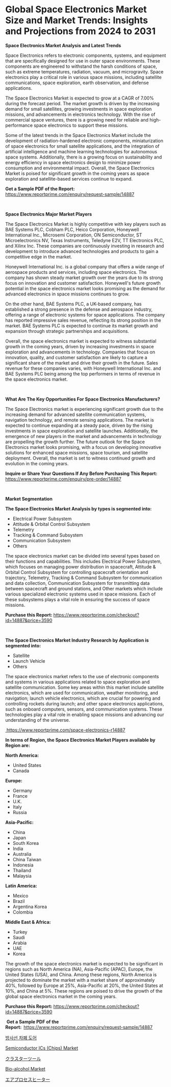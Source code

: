 <p><h1>Global Space Electronics Market Size and Market Trends: Insights and Projections from 2024 to 2031</h1></p><p><strong>Space Electronics Market Analysis and Latest Trends</strong></p>
<p><p>Space Electronics refers to electronic components, systems, and equipment that are specifically designed for use in outer space environments. These components are engineered to withstand the harsh conditions of space, such as extreme temperatures, radiation, vacuum, and microgravity. Space electronics play a critical role in various space missions, including satellite communications, space exploration, earth observation, and defense applications.</p><p>The Space Electronics Market is expected to grow at a CAGR of 7.00% during the forecast period. The market growth is driven by the increasing demand for small satellites, growing investments in space exploration missions, and advancements in electronics technology. With the rise of commercial space ventures, there is a growing need for reliable and high-performance space electronics to support these missions.</p><p>Some of the latest trends in the Space Electronics Market include the development of radiation-hardened electronic components, miniaturization of space electronics for small satellite applications, and the integration of artificial intelligence and machine learning technologies for autonomous space systems. Additionally, there is a growing focus on sustainability and energy efficiency in space electronics design to minimize power consumption and environmental impact. Overall, the Space Electronics Market is poised for significant growth in the coming years as space exploration and satellite-based services continue to expand.</p></p>
<p><strong>Get a Sample PDF of the Report:&nbsp;</strong> <a href="https://www.reportprime.com/enquiry/request-sample/14887">https://www.reportprime.com/enquiry/request-sample/14887</a></p>
<p>&nbsp;</p>
<p><strong>Space Electronics Major Market Players</strong></p>
<p><p>The Space Electronics Market is highly competitive with key players such as BAE Systems PLC, Cobham PLC, Heico Corporation, Honeywell International Inc., Microsemi Corporation, ON Semiconductor, ST Microelectronics NV, Texas Instruments, Teledyne E2V, TT Electronics PLC, and Xilinx Inc. These companies are continuously investing in research and development to introduce advanced technologies and products to gain a competitive edge in the market.</p><p>Honeywell International Inc. is a global company that offers a wide range of aerospace products and services, including space electronics. The company has shown steady market growth over the years due to its strong focus on innovation and customer satisfaction. Honeywell's future growth potential in the space electronics market looks promising as the demand for advanced electronics in space missions continues to grow.</p><p>On the other hand, BAE Systems PLC, a UK-based company, has established a strong presence in the defense and aerospace industry, offering a range of electronic systems for space applications. The company has reported impressive sales revenue, reflecting its strong position in the market. BAE Systems PLC is expected to continue its market growth and expansion through strategic partnerships and acquisitions.</p><p>Overall, the space electronics market is expected to witness substantial growth in the coming years, driven by increasing investments in space exploration and advancements in technology. Companies that focus on innovation, quality, and customer satisfaction are likely to capture a significant share of the market and drive their growth in the future. Sales revenue for these companies varies, with Honeywell International Inc. and BAE Systems PLC being among the top performers in terms of revenue in the space electronics market.</p></p>
<p>&nbsp;</p>
<p><strong>What Are The Key Opportunities For Space Electronics Manufacturers?</strong></p>
<p><p>The Space Electronics market is experiencing significant growth due to the increasing demand for advanced satellite communication systems, navigation technology, and remote sensing applications. The market is expected to continue expanding at a steady pace, driven by the rising investments in space exploration and satellite launches. Additionally, the emergence of new players in the market and advancements in technology are propelling the growth further. The future outlook for the Space Electronics market looks promising, with a focus on developing innovative solutions for enhanced space missions, space tourism, and satellite deployment. Overall, the market is set to witness continued growth and evolution in the coming years.</p></p>
<p><strong>Inquire or Share Your Questions If Any Before Purchasing This Report:</strong> <a href="https://www.reportprime.com/enquiry/pre-order/14887">https://www.reportprime.com/enquiry/pre-order/14887</a></p>
<p>&nbsp;</p>
<p><strong>Market Segmentation</strong></p>
<p><strong>The Space Electronics Market Analysis by types is segmented into:</strong></p>
<p><ul><li>Electrical Power Subsystem</li><li>Attitude & Orbital Control Subsystem</li><li>Telemetry</li><li>Tracking & Command Subsystem</li><li>Communication Subsystem</li><li>Others</li></ul></p>
<p><p>The space electronics market can be divided into several types based on their functions and capabilities. This includes Electrical Power Subsystem, which focuses on managing power distribution in spacecraft, Attitude & Orbital Control Subsystem for controlling spacecraft orientation and trajectory, Telemetry, Tracking & Command Subsystem for communication and data collection, Communication Subsystem for transmitting data between spacecraft and ground stations, and Other markets which include various specialized electronic systems used in space missions. Each of these subsystems plays a vital role in ensuring the success of space missions.</p></p>
<p><strong>Purchase this Report:&nbsp;</strong><a href="https://www.reportprime.com/checkout?id=14887&price=3590">https://www.reportprime.com/checkout?id=14887&price=3590</a></p>
<p>&nbsp;</p>
<p><strong>The Space Electronics Market Industry Research by Application is segmented into:</strong></p>
<p><ul><li>Satellite</li><li>Launch Vehicle</li><li>Others</li></ul></p>
<p><p>The space electronics market refers to the use of electronic components and systems in various applications related to space exploration and satellite communication. Some key areas within this market include satellite electronics, which are used for communication, weather monitoring, and navigation; launch vehicle electronics, which are crucial for powering and controlling rockets during launch; and other space electronics applications, such as onboard computers, sensors, and communication systems. These technologies play a vital role in enabling space missions and advancing our understanding of the universe.</p></p>
<p><a href="https://www.reportprime.com/space-electronics-r14887">&nbsp;https://www.reportprime.com/space-electronics-r14887</a></p>
<p><strong>In terms of Region, the Space Electronics Market Players available by Region are:</strong></p>
<p>
    <p> <strong> North America: </strong>
        <ul>
            <li>United States</li>
            <li>Canada</li>
        </ul>
        </p> 
    <p> <strong> Europe: </strong>
        <ul>
            <li>Germany</li>
            <li>France</li>
            <li>U.K.</li>
            <li>Italy</li>
            <li>Russia</li>
        </ul>
        </p> 
    <p> <strong> Asia-Pacific: </strong>
        <ul>
            <li>China</li>
            <li>Japan</li>
            <li>South Korea</li>
            <li>India</li>
            <li>Australia</li>
            <li>China Taiwan</li>
            <li>Indonesia</li>
            <li>Thailand</li>
            <li>Malaysia</li>
        </ul>
        </p> 
    <p> <strong> Latin America: </strong>
        <ul>
            <li>Mexico</li>
            <li>Brazil</li>
            <li>Argentina Korea</li>
            <li>Colombia</li>
        </ul>
        </p> 
    <p> <strong> Middle East & Africa: </strong>
        <ul>
            <li>Turkey</li>
            <li>Saudi</li>
            <li>Arabia</li>
            <li>UAE</li>
            <li>Korea</li>
        </ul>
    </p>
    </p>
<p><p>The growth of the space electronics market is expected to be significant in regions such as North America (NA), Asia-Pacific (APAC), Europe, the United States (USA), and China. Among these regions, North America is projected to dominate the market with a market share of approximately 40%, followed by Europe at 25%, Asia-Pacific at 20%, the United States at 10%, and China at 5%. These regions are poised to drive the growth of the global space electronics market in the coming years.</p></p>
<p><strong>Purchase this Report: </strong><a href="https://www.reportprime.com/checkout?id=14887&price=3590">https://www.reportprime.com/checkout?id=14887&price=3590</a></p>
<p>&nbsp;<strong>Get a Sample PDF of the Report:&nbsp;&nbsp;</strong><a href="https://www.reportprime.com/enquiry/request-sample/14887">https://www.reportprime.com/enquiry/request-sample/14887</a></p>
<p><strong></strong></p>
<p><p><a href="https://medium.com/@sophieinleeds/2024%EB%85%84%EB%B6%80%ED%84%B0-2031%EB%85%84%EA%B9%8C%EC%A7%80-%EC%97%B0%ED%8F%89%EA%B7%A0-%EC%84%B1%EC%9E%A5%EB%A5%A0%EC%9D%B4-11-2-%EB%A1%9C-%ED%99%95%EB%8C%80%EB%90%98%EB%8A%94-%EB%B0%A9%EC%82%AC%EC%84%A0-%EC%B0%A8%EB%8B%A8-%EB%AC%B8-%EC%8B%9C%EC%9E%A5-%EA%B7%9C%EB%AA%A8%EC%97%90-%EB%8C%80%ED%95%9C-%ED%86%B5%EC%B0%B0%EB%A0%A5-17dc2d900e62">방사선 차폐 도어</a></p><p><a href="https://medium.com/@addiehirthe44/semiconductor-ics-chips-market-forecasts-market-trends-and-impact-analysis-2024-2031-f841f05554ea">Semiconductor ICs (Chips) Market</a></p><p><a href="https://medium.com/@reyeshowell66/%E3%82%B0%E3%83%AD%E3%83%BC%E3%83%90%E3%83%AB%E3%82%AF%E3%83%A9%E3%82%B9%E3%82%BF%E3%83%BC%E3%83%84%E3%83%BC%E3%83%AB%E5%B8%82%E5%A0%B4%E3%81%AE%E3%82%B5%E3%82%A4%E3%82%BA%E3%81%A8%E5%B8%82%E5%A0%B4%E5%8B%95%E5%90%91%E5%88%86%E6%9E%90-%E5%9C%B0%E5%9F%9F%E5%88%A5%E8%A6%8B%E9%80%9A%E3%81%97-%E7%AB%B6%E4%BA%89%E6%88%A6%E7%95%A5-2024%E5%B9%B4%E3%81%8B%E3%82%892031%E5%B9%B4%E3%81%BE%E3%81%A7%E3%81%AE%E4%BA%88%E6%B8%AC-a80cad0691d3">クラスターツール</a></p><p><a href="https://www.linkedin.com/pulse/bio-alcohol-market-trends-detailed-study-its-segmentation-analyzing-nj5cf">Bio-alcohol Market</a></p><p><a href="https://medium.com/@josuehezog2023/2024%E5%B9%B4%E3%81%8B%E3%82%892031%E5%B9%B4%E3%81%BE%E3%81%A7%E3%81%AE8-5-%E3%81%AE%E5%B9%B4%E9%96%93%E6%88%90%E9%95%B7%E7%8E%87%E3%81%A7%E6%8B%A1%E5%A4%A7%E3%81%97%E3%81%A6%E3%81%84%E3%82%8B%E3%82%A8%E3%82%A2%E3%83%97%E3%83%AD%E3%82%BB%E3%82%B9%E3%83%92%E3%83%BC%E3%82%BF%E3%83%BC%E5%B8%82%E5%A0%B4%E3%81%AE%E8%A6%8F%E6%A8%A1%E3%81%AB%E9%96%A2%E3%81%99%E3%82%8B%E6%B4%9E%E5%AF%9F-dba0986d1791">エアプロセスヒーター</a></p></p>